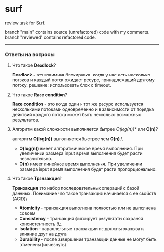 # surf
review task for Surf. 

branch "main" contains source (unrefactored) code with my comments.\
branch "reviewed" contains refactored code.

---

### Ответы на вопросы

1. Что такое **Deadlock**?

    **Deadlock** - это взаимная блокировка. когда у нас есть несколько потоков и каждый поток ожидает ресурс, принадлежащий другому потоку.
    решение: использовать блок с timeout.

2. Что такое **Race condition**?

    **Race condition** - это когда один и тот же ресурс используется несколькими потоками одновременно и в зависимости от порядка действий каждого потока       может быть несколько возможных результатов.

3. Алгоритм какой сложности выполняется бытрее *O(log(n))** или **O(n)**?

    алгоритм **O(log(n))** выполняется быстрее чем **O(n)**.\
    - **O(log(n))** имеет алгоритмическое время выполнения. При увеличении размера input время выполнения будет расти незначительно.
    - **O(n)** имеет линейное время выполнения. При увеличении размера input время выполнения будет расти пропорционально.

4. Что такое **Транзакция**?

    **Транзакция** это набор последовательных операций с базой даннных. Понимание что такое транзакция начинается с ее свойств (ACID)\
    - **Atomicity** - транзакция выполнена полностью или не выполнена совсем
    - **Consistency** - транзакция фиксирует результаты сохраняя консистентность бд
    - **Isolation** - параллельные транзакции не должны оказывать влияние друг на друга
    - **Durability** - после завершения транзакции данные не могут быть отменены (исчезнуть)
